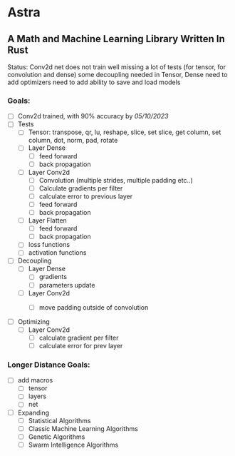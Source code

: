 # Astra
## A Math and Machine Learning Library Written In Rust
Status:
Conv2d net does not train well
missing a lot of tests (for tensor, for convolution and dense)
some decoupling needed in Tensor, Dense
need to add optimizers
need to add ability to save and load models

### Goals:
- [ ] Conv2d trained, with 90% accuracy by *05/10/2023*
- [ ] Tests
    - [ ] Tensor: transpose, qr, lu, reshape, slice, set slice, get column, set column, dot, norm, pad, rotate
    - [ ] Layer Dense
        - [ ] feed forward
        - [ ] back propagation
    - [ ] Layer Conv2d
        - [ ] Convolution (multiple strides, multiple padding etc..)
        - [ ] Calculate gradients per filter
        - [ ] calculate error to previous layer
        - [ ] feed forward
        - [ ] back propagation
    - [ ] Layer Flatten
        - [ ] feed forward
        - [ ] back propagation
    - [ ] loss functions
    - [ ] activation functions

- [ ] Decoupling
    - [ ] Layer Dense
        - [ ] gradients
        - [ ] parameters update
    - [ ] Layer Conv2d
        - [ ] move padding outside of convolution


- [ ] Optimizing
    - [ ] Layer Conv2d
        - [ ] calculate gradient per filter
        - [ ] calculate error for prev layer

### Longer Distance Goals:
- [ ] add macros
    - [ ] tensor 
    - [ ] layers
    - [ ] net
- [ ] Expanding
    - [ ] Statistical Algorithms 
    - [ ] Classic Machine Learning Algorithms
    - [ ] Genetic Algorithms
    - [ ] Swarm Intelligence Algorithms
